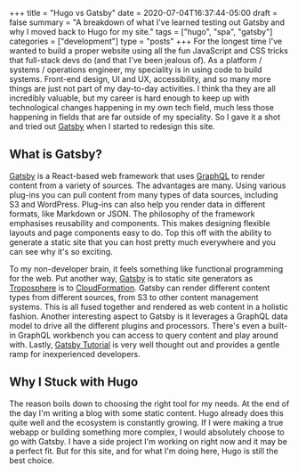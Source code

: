 +++
title = "Hugo vs Gatsby"
date = 2020-07-04T16:37:44-05:00
draft = false
summary = "A breakdown of what I've learned testing out Gatsby and why I moved back to Hugo for my site."
tags = ["hugo", "spa", "gatsby"]
categories = ["development"]
type = "posts"
+++
For the longest time I've wanted to build a proper website using all the fun JavaScript and CSS tricks that full-stack devs do (and that I've been jealous of). As a platform / systems / operations engineer, my speciality is in using code to build systems. Front-end design, UI and UX, accessibility, and so many more things are just not part of my day-to-day activities. I think tha they are all incredibly valuable, but my career is hard enough to keep up with technological changes happening in my own tech field, much less those happening in fields that are far outside of my speciality. So I gave it a shot and tried out [Gatsby](gatsbyjs.org/) when I started to redesign this site.
<!--more-->
## What is Gatsby?
[Gatsby](gatsbyjs.org/) is a React-based web framework that uses [GraphQL](https://graphql.org/) to render content from a variety of sources. The advantages are many. Using various plug-ins you can pull content from many types of data sources, including S3 and WordPress. Plug-ins can also help you render data in different formats, like Markdown or JSON. The philosophy of the framework emphasises reusability and components. This makes designing flexible layouts and page components easy to do. Top this off with the ability to generate a static site that you can host pretty much everywhere and you can see why it's so exciting.

To my non-developer brain, it feels something like functional programming for the web. Put another 
way, [Gatsby](gatsbyjs.org/) is to static site generators as 
[Troposphere](https://github.com/cloudtools/troposphere) is to 
[CloudFormation](https://aws.amazon.com/cloudformation/). Gatsby can render different content types 
from different sources, from S3 to other content management systems. This is all fused together 
and rendered as web content in a holistic fashion. Another interesting aspect to Gatsby is it 
leverages a GraphQL data model to drive all the different plugins and processors. There's even a 
built-in GraphQL workbench you can access to query content and play around with. 
Lastly, [Gatsby Tutorial](https://www.gatsbyjs.org/tutorial/) is very well thought out and provides a 
gentle ramp for inexperienced developers. 

## Why I Stuck with Hugo
The reason boils down to choosing the right tool for my needs. At the end of the day I'm writing a 
blog with some static content. Hugo already does this quite well and the ecosystem is constantly 
growing. If I were making a true webapp or building something more complex, I would absolutely choose 
to go with Gatsby. I have a side project I'm working on right now and it may be a perfect fit. But 
for this site, and for what I'm doing here, Hugo is still the best choice.